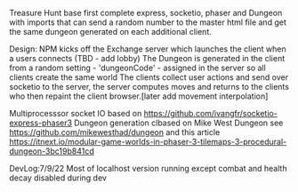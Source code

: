 Treasure Hunt base
first complete express, socketio, phaser and Dungeon with imports that can send
a random number to the master html file and get the same dungeon generated on each additional client.

Design: NPM kicks off the Exchange server which launches the client when a users connects
(TBD - add lobby)
The Dungeon is generated in the client from a random setting - 'dungeonCode' - assigned in the server so all clients create the same world
The clients collect user actions and send over socketio to the server, the server computes moves and returns to the clients who then repaint the client browser.[later add movement interpolation]

Multiprocesssor socket IO based on https://github.com/ivangfr/socketio-express-phaser3
Dungeon generation clbased on Mike West Dungeon see https://github.com/mikewesthad/dungeon
  and this article https://itnext.io/modular-game-worlds-in-phaser-3-tilemaps-3-procedural-dungeon-3bc19b841cd

DevLog:7/9/22
Most of localhost version running except combat and health decay disabled during dev

